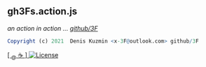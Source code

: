 
## gh3Fs.action.js

*an action in action ... [github/3F](https://github.com/3F)*

```r
Copyright (c) 2021  Denis Kuzmin <x-3F@outlook.com> github/3F
```

[ [ <sub>@</sub> ☕ ] ](https://3F.github.io/Donation/) [![License](https://img.shields.io/badge/License-MIT-74A5C2.svg)](https://github.com/3F/gh3Fs.action.js/blob/master/License.txt)
